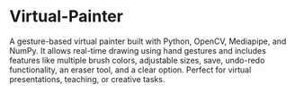 # Virtual-Painter
A gesture-based virtual painter built with Python, OpenCV, Mediapipe, and NumPy. It allows real-time drawing using hand gestures and includes features like multiple brush colors, adjustable sizes, save, undo-redo functionality, an eraser tool, and a clear option. Perfect for virtual presentations, teaching, or creative tasks.
